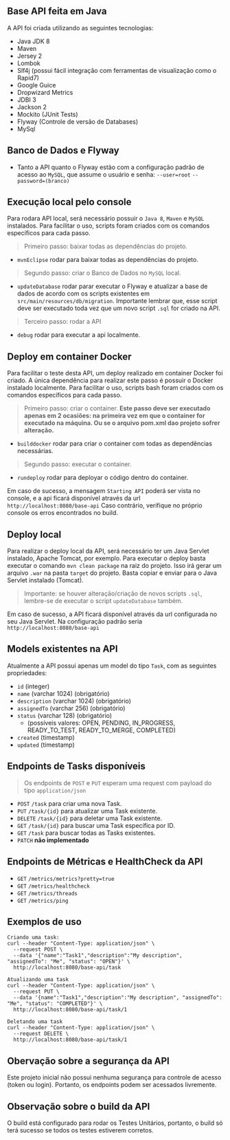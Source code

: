 
## Base API feita em Java

A API foi criada utilizando as seguintes tecnologias:
- Java JDK 8
- Maven
- Jersey 2
- Lombok 
- Slf4j (possui fácil integração com ferramentas de visualização como o Rapid7)
- Google Guice
- Dropwizard Metrics
- JDBI 3
- Jackson 2
- Mockito (JUnit Tests)
- Flyway (Controle de versão de Databases)
- MySql

## Banco de Dados e Flyway

- Tanto a API quanto o Flyway estão com a configuração padrão de acesso ao `MySQL`, que assume o usuário e senha: `--user=root` `--password=(branco)`

## Execução local pelo console

Para rodara  API local, será necessário possuir o `Java 8`, `Maven` e `MySQL` instalados.
Para facilitar o uso, scripts foram criados com os comandos específicos para cada passo.
>  Primeiro passo: baixar todas as dependências do projeto.
- `mvnEclipse` rodar para baixar todas as dependências do projeto.

> Segundo passo: criar o Banco de Dados no `MySQL` local.
- `updateDatabase` rodar parar executar o Flyway e atualizar a base de dados de acordo com os scripts existentes em `src/main/resources/db/migration`. Importante lembrar que, esse script deve ser executado toda vez que um novo script `.sql` for criado na API.

> Terceiro passo: rodar a API
- `debug` rodar para executar a api localmente.


## Deploy em container Docker

Para facilitar o teste desta API, um deploy realizado em container Docker foi criado. 
A única dependência para realizar este passo é possuir o Docker instalado localmente.
Para facilitar o uso, scripts bash foram criados com os comandos específicos para cada passo.

> Primeiro passo: criar o container. **Este passo deve ser executado apenas em 2 ocasiões: na primeira vez em que o container for executado na máquina. Ou se o arquivo pom.xml dao projeto sofrer alteração.**
- `builddocker` rodar para criar o container com todas as dependências necessárias.

> Segundo passo: executar o container.
- `rundeploy` rodar para deployar o código dentro do container.

Em caso de sucesso, a mensagem `Starting API` poderá ser vista no console, e a api ficará disponível através da url `http://localhost:8080/base-api`
Caso contrário, verifique no próprio console os erros encontrados no build.

## Deploy local

Para realizar o deploy local da API, será necessário ter um Java Servlet instalado, Apache Tomcat, por exemplo.
Para executar o deploy basta executar o comando `mvn clean package` na raiz do projeto.
Isso irá gerar um arquivo `.war` na pasta `target` do projeto.
Basta copiar e enviar para o Java Servlet instalado (Tomcat).

> Importante: se houver alteração/criação de novos scripts `.sql`, lembre-se de executar o script `updateDatabase` também.

Em caso de sucesso, a API ficará disponível através da url configurada no seu Java Servlet. Na configuração padrão seria `http://localhost:8080/base-api`

## Models existentes na API

Atualmente a API possui apenas um model do tipo `Task`, com as seguintes propriedades:
- `id` (integer) 
- `name` (varchar 1024) (obrigatório)
- `description` (varchar 1024) (obrigatório)
- `assignedTo` (varchar 256) (obrigatório)
- `status` (varchar 128) (obrigatório) 
    - (possíveis valores: OPEN, PENDING, IN_PROGRESS, READY_TO_TEST, READY_TO_MERGE, COMPLETED)
- `created` (timestamp)
- `updated` (timestamp)

## Endpoints de Tasks disponíveis

> Os endpoints de `POST` e `PUT` esperam uma request com payload do tipo `application/json`

- `POST` `/task` para criar uma nova Task.
- `PUT` `/task/{id}` para atualizar uma Task existente.
- `DELETE` `/task/{id}` para deletar uma Task existente.
- `GET` `/task/{id}` para buscar uma Task específica por ID.
- `GET` `/task` para buscar todas as Tasks existentes.
- `PATCH` **não implementado**

## Endpoints de Métricas e HealthCheck da API

- `GET` `/metrics/metrics?pretty=true`
- `GET` `/metrics/healthcheck`
- `GET` `/metrics/threads`
- `GET` `/metrics/ping`

## Exemplos de uso

```
Criando uma task:
curl --header "Content-Type: application/json" \
  --request POST \
  --data '{"name":"Task1","description":"My description", "assignedTo": "Me", "status": "OPEN"}' \
  http://localhost:8080/base-api/task

Atualizando uma task
curl --header "Content-Type: application/json" \
  --request PUT \
  --data '{name":"Task1","description":"My description", "assignedTo": "Me", "status": "COMPLETED"}' \
  http://localhost:8080/base-api/task/1

Deletando uma task
curl --header "Content-Type: application/json" \
  --request DELETE \
  http://localhost:8080/base-api/task/1
```

## Obervação sobre a segurança da API

Este projeto inicial não possui nenhuma segurança para controle de acesso (token ou login). Portanto, os endpoints podem ser acessados livremente.

## Observação sobre o build da API

O build está configurado para rodar os Testes Unitários, portanto, o build só terá sucesso se todos os testes estiverem corretos.
